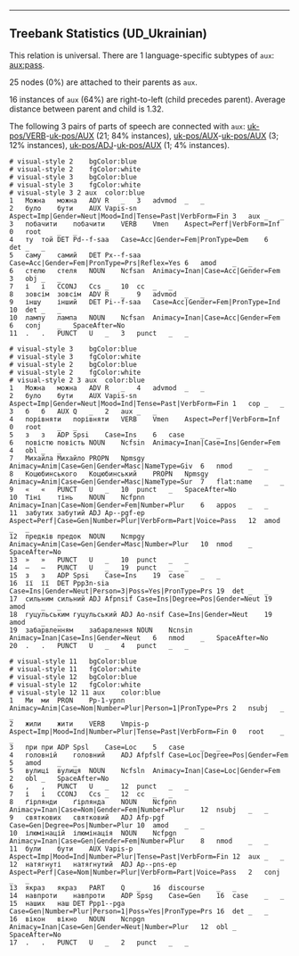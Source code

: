 

--------------------------------------------------------------------------------

## Treebank Statistics (UD_Ukrainian)

This relation is universal.
There are 1 language-specific subtypes of `aux`: [aux:pass]().

25 nodes (0%) are attached to their parents as `aux`.

16 instances of `aux` (64%) are right-to-left (child precedes parent).
Average distance between parent and child is 1.32.

The following 3 pairs of parts of speech are connected with `aux`: [uk-pos/VERB]()-[uk-pos/AUX]() (21; 84% instances), [uk-pos/AUX]()-[uk-pos/AUX]() (3; 12% instances), [uk-pos/ADJ]()-[uk-pos/AUX]() (1; 4% instances).


~~~ conllu
# visual-style 2	bgColor:blue
# visual-style 2	fgColor:white
# visual-style 3	bgColor:blue
# visual-style 3	fgColor:white
# visual-style 3 2 aux	color:blue
1	Можна	можна	ADV	R	_	3	advmod	_	_
2	було	бути	AUX	Vapis-sn	Aspect=Imp|Gender=Neut|Mood=Ind|Tense=Past|VerbForm=Fin	3	aux	_	_
3	побачити	побачити	VERB	Vmen	Aspect=Perf|VerbForm=Inf	0	root	_	_
4	ту	той	DET	Pd--f-saa	Case=Acc|Gender=Fem|PronType=Dem	6	det	_	_
5	саму	самий	DET	Px--f-saa	Case=Acc|Gender=Fem|PronType=Prs|Reflex=Yes	6	amod	_	_
6	стелю	стеля	NOUN	Ncfsan	Animacy=Inan|Case=Acc|Gender=Fem	3	obj	_	_
7	і	і	CCONJ	Ccs	_	10	cc	_	_
8	зовсім	зовсім	ADV	R	_	9	advmod	_	_
9	іншу	інший	DET	Pi--f-saa	Case=Acc|Gender=Fem|PronType=Ind	10	det	_	_
10	лампу	лампа	NOUN	Ncfsan	Animacy=Inan|Case=Acc|Gender=Fem	6	conj	_	SpaceAfter=No
11	.	.	PUNCT	U	_	3	punct	_	_

~~~


~~~ conllu
# visual-style 3	bgColor:blue
# visual-style 3	fgColor:white
# visual-style 2	bgColor:blue
# visual-style 2	fgColor:white
# visual-style 2 3 aux	color:blue
1	Можна	можна	ADV	R	_	4	advmod	_	_
2	було	бути	AUX	Vapis-sn	Aspect=Imp|Gender=Neut|Mood=Ind|Tense=Past|VerbForm=Fin	1	cop	_	_
3	б	б	AUX	Q	_	2	aux	_	_
4	порівняти	порівняти	VERB	Vmen	Aspect=Perf|VerbForm=Inf	0	root	_	_
5	з	з	ADP	Spsi	Case=Ins	6	case	_	_
6	повістю	повість	NOUN	Ncfsin	Animacy=Inan|Case=Ins|Gender=Fem	4	obl	_	_
7	Михайла	Михайло	PROPN	Npmsgy	Animacy=Anim|Case=Gen|Gender=Masc|NameType=Giv	6	nmod	_	_
8	Коцюбинського	Коцюбинський	PROPN	Npmsgy	Animacy=Anim|Case=Gen|Gender=Masc|NameType=Sur	7	flat:name	_	_
9	«	«	PUNCT	U	_	10	punct	_	SpaceAfter=No
10	Тіні	тінь	NOUN	Ncfpnn	Animacy=Inan|Case=Nom|Gender=Fem|Number=Plur	6	appos	_	_
11	забутих	забутий	ADJ	Ap--pgf-ep	Aspect=Perf|Case=Gen|Number=Plur|VerbForm=Part|Voice=Pass	12	amod	_	_
12	предків	предок	NOUN	Ncmpgy	Animacy=Anim|Case=Gen|Gender=Masc|Number=Plur	10	nmod	_	SpaceAfter=No
13	»	»	PUNCT	U	_	10	punct	_	_
14	—	—	PUNCT	U	_	19	punct	_	_
15	з	з	ADP	Spsi	Case=Ins	19	case	_	_
16	її	її	DET	Ppp3n-sia	Case=Ins|Gender=Neut|Person=3|Poss=Yes|PronType=Prs	19	det	_	_
17	сильним	сильний	ADJ	Afpnsif	Case=Ins|Degree=Pos|Gender=Neut	19	amod	_	_
18	гуцульським	гуцульський	ADJ	Ao-nsif	Case=Ins|Gender=Neut	19	amod	_	_
19	забарвленням	забарвлення	NOUN	Ncnsin	Animacy=Inan|Case=Ins|Gender=Neut	6	nmod	_	SpaceAfter=No
20	.	.	PUNCT	U	_	4	punct	_	_

~~~


~~~ conllu
# visual-style 11	bgColor:blue
# visual-style 11	fgColor:white
# visual-style 12	bgColor:blue
# visual-style 12	fgColor:white
# visual-style 12 11 aux	color:blue
1	Ми	ми	PRON	Pp-1-ypnn	Animacy=Anim|Case=Nom|Number=Plur|Person=1|PronType=Prs	2	nsubj	_	_
2	жили	жити	VERB	Vmpis-p	Aspect=Imp|Mood=Ind|Number=Plur|Tense=Past|VerbForm=Fin	0	root	_	_
3	при	при	ADP	Spsl	Case=Loc	5	case	_	_
4	головній	головний	ADJ	Afpfslf	Case=Loc|Degree=Pos|Gender=Fem	5	amod	_	_
5	вулиці	вулиця	NOUN	Ncfsln	Animacy=Inan|Case=Loc|Gender=Fem	2	obl	_	SpaceAfter=No
6	,	,	PUNCT	U	_	12	punct	_	_
7	і	і	CCONJ	Ccs	_	12	cc	_	_
8	ґірлянди	ґірлянда	NOUN	Ncfpnn	Animacy=Inan|Case=Nom|Gender=Fem|Number=Plur	12	nsubj	_	_
9	святкових	святковий	ADJ	Afp-pgf	Case=Gen|Degree=Pos|Number=Plur	10	amod	_	_
10	ілюмінацій	ілюмінація	NOUN	Ncfpgn	Animacy=Inan|Case=Gen|Gender=Fem|Number=Plur	8	nmod	_	_
11	були	бути	AUX	Vapis-p	Aspect=Imp|Mood=Ind|Number=Plur|Tense=Past|VerbForm=Fin	12	aux	_	_
12	натягнуті	натягнутий	ADJ	Ap--pns-ep	Aspect=Perf|Case=Nom|Number=Plur|VerbForm=Part|Voice=Pass	2	conj	_	_
13	якраз	якраз	PART	Q	_	16	discourse	_	_
14	навпроти	навпроти	ADP	Spsg	Case=Gen	16	case	_	_
15	наших	наш	DET	Ppp1--pga	Case=Gen|Number=Plur|Person=1|Poss=Yes|PronType=Prs	16	det	_	_
16	вікон	вікно	NOUN	Ncnpgn	Animacy=Inan|Case=Gen|Gender=Neut|Number=Plur	12	obl	_	SpaceAfter=No
17	.	.	PUNCT	U	_	2	punct	_	_

~~~


